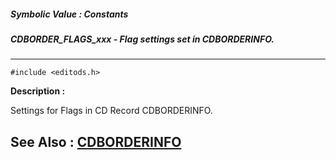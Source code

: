 ##### Symbolic Value : Constants
##### CDBORDER_FLAGS_xxx - Flag settings set in CDBORDERINFO.
---
```
#include <editods.h>
```
**Description :**

Settings for Flags in CD Record CDBORDERINFO.

**See Also :**
[CDBORDERINFO](/domino-c-api-docs/reference/Data/CDBORDERINFO)
---
